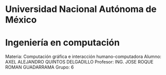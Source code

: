 # Universidad Nacional Autónoma de México
# Ingeniería en computación
Materia: Computación gráfica e interacción humano-computadora
Alumno: AXEL ALEJANDRO QUINTOS DELGADILLO
Profesor: ING. JOSE ROQUE ROMAN GUADARRAMA
Grupo: 6
